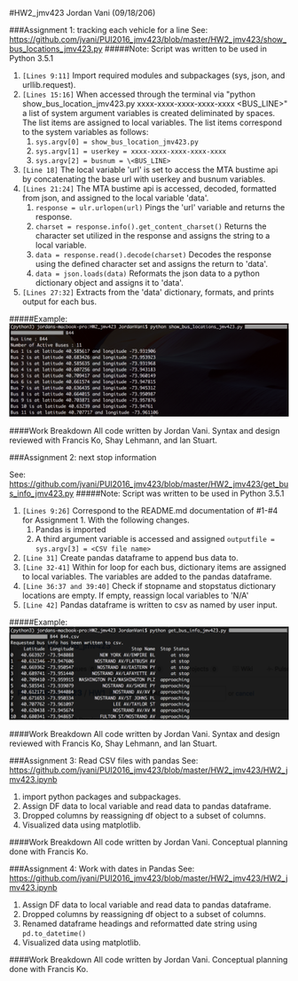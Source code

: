 #HW2_jmv423
Jordan Vani (09/18/206)

###Assignment 1:  tracking each vehicle for a line
See: https://github.com/jvani/PUI2016_jmv423/blob/master/HW2_jmv423/show_bus_locations_jmv423.py
#####Note: Script was written to be used in Python 3.5.1
1. ```[Lines 9:11]``` Import required modules and subpackages (sys, json, and urllib.request).
2. ```[Lines 15:16]``` When accessed through the terminal via "python show_bus_location_jmv423.py xxxx-xxxx-xxxx-xxxx-xxxx \<BUS_LINE>" a list of system argument variables is created deliminated by spaces. The list items are assigned to local variables. The list items correspond to the system variables as follows:
    1.  ```sys.argv[0] = show_bus_location_jmv423.py```
    2.  ```sys.argv[1] = userkey = xxxx-xxxx-xxxx-xxxx-xxxx```
    3.  ```sys.argv[2] = busnum = \<BUS_LINE>```
3. ```[Line 18]``` The local variable 'url' is set to access the MTA bustime api by concatenating the base url with userkey and busnum variables.
4. ```[Lines 21:24]``` The MTA bustime api is accessed, decoded, formatted from json, and assigned to the local variable 'data'.
    1. ```response = ulr.urlopen(url)``` Pings the 'url' variable and returns the response.
    2. ```charset = response.info().get_content_charset()``` Returns the character set utilized in the response and assigns the string to a local variable.
    3. ```data = response.read().decode(charset)``` Decodes the response using the defined character set and assigns the return to 'data'.
    4. ```data = json.loads(data)``` Reformats the json data to a python dictionary object and assigns it to 'data'.
5. ```[Lines 27:32]``` Extracts from the 'data' dictionary, formats, and prints output for each bus.

#####Example:
<img src="show_bus_locations_jmv423.png" alt="Assignment 1: my terminal output" width="600">	

####Work Breakdown
All code written by Jordan Vani. Syntax and design reviewed with Francis Ko, Shay Lehmann, and Ian Stuart.

###Assignment 2: next stop information

See: https://github.com/jvani/PUI2016_jmv423/blob/master/HW2_jmv423/get_bus_info_jmv423.py
#####Note: Script was written to be used in Python 3.5.1
1. ```[Lines 9:26]``` Correspond to the README.md documentation of #1-#4 for Assignment 1. With the following changes.
    1. Pandas is imported
    2. A third argument variable is accessed and assigned ```outputfile = sys.argv[3] = <CSV file name>```
2. ```[Line 31]``` Create pandas dataframe to append bus data to.
3. ```[Line 32-41]``` Within for loop for each bus, dictionary items are assigned to local variables. The variables are added to the pandas dataframe.
4. ```[Line 36:37 and 39:40]``` Check if stopname and stopstatus dictionary locations are empty. If empty, reassign local variables to 'N/A'
5. ```[Line 42]``` Pandas dataframe is written to csv as named by user input.

#####Example:
<img src="get_bus_info_jmv423.png" alt="Assignment 2: my terminal output" width="600">	

####Work Breakdown
All code written by Jordan Vani. Syntax and design reviewed with Francis Ko, Shay Lehmann, and Ian Stuart.

###Assignment 3: Read CSV files with pandas
See: https://github.com/jvani/PUI2016_jmv423/blob/master/HW2_jmv423/HW2_jmv423.ipynb

1. import python packages and subpackages.
2. Assign DF data to local variable and read data to pandas dataframe.
3. Dropped columns by reassigning df object to a subset of columns.
4. Visualized data using matplotlib.

####Work Breakdown
All code written by Jordan Vani. Conceptual planning done with Francis Ko.


###Assignment 4: Work with dates in Pandas
See: https://github.com/jvani/PUI2016_jmv423/blob/master/HW2_jmv423/HW2_jmv423.ipynb

1. Assign DF data to local variable and read data to pandas dataframe.
2. Dropped columns by reassigning df object to a subset of columns.
3. Renamed dataframe headings and reformatted date string using ```pd.to_datetime()```
4. Visualized data using matplotlib.

####Work Breakdown
All code written by Jordan Vani. Conceptual planning done with Francis Ko.
